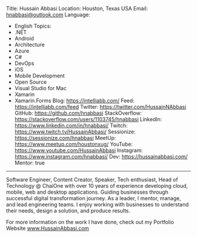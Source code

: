 Title: Hussain Abbasi
Location: Houston, Texas USA
Email: hnabbasi@outlook.com
Language:
  - English
Topics:
  - .NET
  - Android
  - Architecture
  - Azure
  - C#
  - DevOps
  - iOS
  - Mobile Development
  - Open Source
  - Visual Studio for Mac
  - Xamarin
  - Xamarin.Forms
Blog: https://intelliabb.com/
Feed: https://intelliabb.com/feed
Twitter: https://twitter.com/HussainNAbbasi
GitHub: https://github.com/hnabbasi
StackOverflow: https://stackoverflow.com/users/1103745/hnabbasi
LinkedIn: https://www.linkedin.com/in/hnabbasi/
Twitch: https://www.twitch.tv/HussainAbbasi/
Sessionize: https://sessionize.com/hnabbasi
MeetUp: https://www.meetup.com/houstonxug/
YouTube: https://www.youtube.com/HussainAbbasi
Instagram: https://www.instagram.com/hnabbasi/
Dev: https://hussainabbasi.com/
Mentor: true
---
Software Engineer, Content Creator, Speaker, Tech enthusiast, Head of Technology @ ChaiOne with over 10 years of experience developing cloud, mobile, web and desktop applications. Guiding businesses through successful digital transformation journey. As a leader, I mentor, manage, and lead engineering teams. I enjoy working with businesses to understand their needs, design a solution, and produce results.

For more information on the work I have done, check out my Portfolio Website www.HussainAbbasi.com
